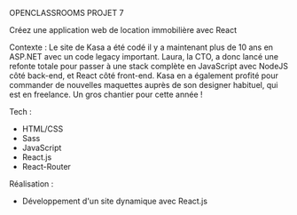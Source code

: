 OPENCLASSROOMS PROJET 7

Créez une application web de location immobilière avec React

Contexte : Le site de Kasa a été codé il y a maintenant plus de 10 ans en ASP.NET avec un code legacy important. 
Laura, la CTO, a donc lancé une refonte totale pour passer à une stack complète en JavaScript avec NodeJS côté back-end, et React côté front-end. 
Kasa en a également profité pour commander de nouvelles maquettes auprès de son designer habituel, qui est en freelance. Un gros chantier pour cette année !

Tech :

- HTML/CSS
- Sass
- JavaScript
- React.js
- React-Router

Réalisation :

- Développement d'un site dynamique avec React.js
